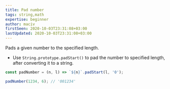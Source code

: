 ```yaml
---
title: Pad number
tags: string,math
expertise: beginner
author: maciv
firstSeen: 2020-10-03T23:31:08+03:00
lastUpdated: 2020-10-03T23:31:08+03:00
---
```


Pads a given number to the specified length.

- Use `String.prototype.padStart()` to pad the number to specified length, after converting it to a string.

```js
const padNumber = (n, l) => `${n}`.padStart(l, '0');
```

```js
padNumber(1234, 6); // '001234'
```
